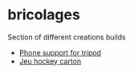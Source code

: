 # bricolages

Section of different creations builds

* [Phone support for tripod](./support_telephone/README.md)
* [Jeu hockey carton](./bricolage/jeu_hockey/jeu_plateau_hockey.webp)
